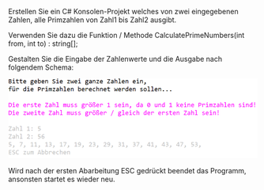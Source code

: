 Erstellen Sie ein C# Konsolen-Projekt welches von zwei eingegebenen Zahlen, alle Primzahlen von Zahl1 bis Zahl2 ausgibt.

Verwenden Sie dazu die Funktion / Methode CalculatePrimeNumbers(int from, int to) : string[];

Gestalten Sie die Eingabe der Zahlenwerte und die Ausgabe nach folgendem Schema:

![](Primzahlen/Beispiel.png)

Wird nach der ersten Abarbeitung ESC gedrückt beendet das Programm, ansonsten startet es wieder neu.
